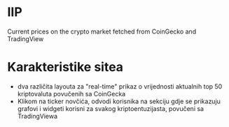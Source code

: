 # IIP
Current prices on the crypto market fetched from CoinGecko and TradingView

# Karakteristike sitea

- dva različita layouta za "real-time" prikaz o vrijednosti aktualnih top 50 kriptovaluta povučenih sa CoinGecka
- Klikom na ticker novčića, odvodi korisnika na sekciju gdje se prikazuju grafovi i widgeti korisni za svakog kriptoentuzijasta, povučeni sa TradingViewa

